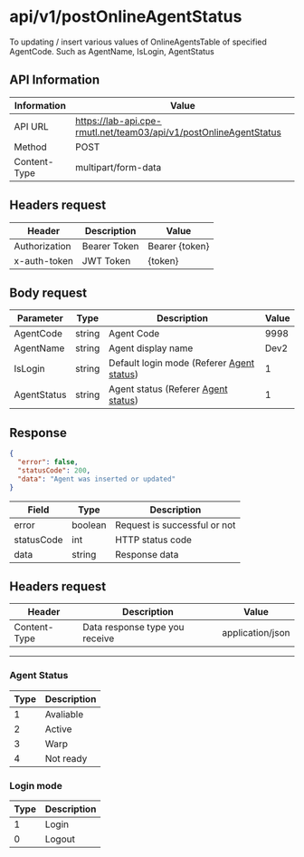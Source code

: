 # api/v1/postOnlineAgentStatus

To updating / insert various values of OnlineAgentsTable of specified AgentCode. Such as AgentName, IsLogin, AgentStatus

## API Information

| Information  | Value                                                             |
| ------------ | ----------------------------------------------------------------- |
| API URL      | https://lab-api.cpe-rmutl.net/team03/api/v1/postOnlineAgentStatus |
| Method       | POST                                                              |
| Content-Type | multipart/form-data                                               |

## Headers request

| Header        | Description  | Value          |
| ------------- | ------------ | -------------- |
| Authorization | Bearer Token | Bearer {token} |
| x-auth-token  | JWT Token    | {token}        |

## Body request

| Parameter   | Type   | Description                                              | Value |
| ----------- | ------ | -------------------------------------------------------- | ----- |
| AgentCode   | string | Agent Code                                               | 9998  |
| AgentName   | string | Agent display name                                       | Dev2  |
| IsLogin     | string | Default login mode (Referer [Agent status](#login-mode)) | 1     |
| AgentStatus | string | Agent status (Referer [Agent status](#agent-status))     | 1     |

## Response

```json
{
  "error": false,
  "statusCode": 200,
  "data": "Agent was inserted or updated"
}
```

| Field      | Type    | Description                  |
| ---------- | ------- | ---------------------------- |
| error      | boolean | Request is successful or not |
| statusCode | int     | HTTP status code             |
| data       | string  | Response data                |

## Headers request

| Header       | Description                    | Value            |
| ------------ | ------------------------------ | ---------------- |
| Content-Type | Data response type you receive | application/json |

---

### Agent Status

| Type | Description |
| ---- | ----------- |
| 1    | Avaliable   |
| 2    | Active      |
| 3    | Warp        |
| 4    | Not ready   |

### Login mode

| Type | Description |
| ---- | ----------- |
| 1    | Login       |
| 0    | Logout      |